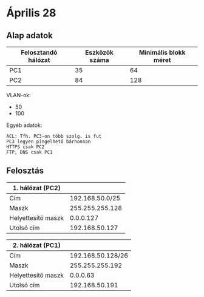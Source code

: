 # Április 28

## Alap adatok

| Felosztandó hálózat | Eszközök száma | Minimális blokk méret |
| ------------------- | -------------- | --------------------- |
| PC1                 | 35             | 64                    |
| PC2                 | 84             | 128                   |

VLAN-ok:

- 50
- 100

Egyéb adatok:

```
ACL: Tfh. PC3-on több szolg. is fut
PC3 legyen pingelhető bárhonnan
HTTPS csak PC2
FTP, DNS csak PC1
```

## Felosztás

| 1. hálózat (PC2)   |                 |
| ------------------ | --------------- |
| Cím                | 192.168.50.0/25 |
| Maszk              | 255.255.255.128 |
| Helyettesítő maszk | 0.0.0.127       |
| Utolsó cím         | 192.168.50.127  |

| 2. hálózat (PC1)   |                   |
| ------------------ | ----------------- |
| Cím                | 192.168.50.128/26 |
| Maszk              | 255.255.255.192   |
| Helyettesítő maszk | 0.0.0.63          |
| Utolsó cím         | 192.168.50.191    |
